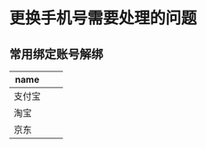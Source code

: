 # 更换手机号需要处理的问题

## 常用绑定账号解绑

| name   |     |     |
| ------ | --- | --- |
| 支付宝 |     |     |
| 淘宝   |     |     |
| 京东   |     |     |